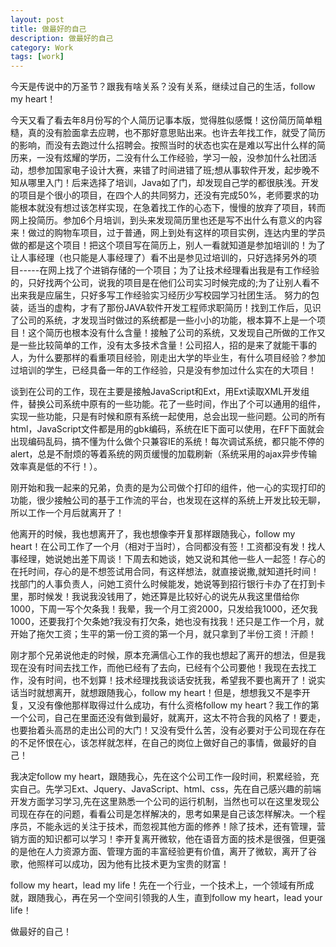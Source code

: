 ```yaml
---
layout: post
title: 做最好的自己
description: 做最好的自己
category: Work
tags: [work]
---
```


今天是传说中的万圣节？跟我有啥关系？没有关系，继续过自己的生活，follow my heart！

今天又看了看去年8月份写的个人简历记事本版，觉得胜似感慨！这份简历简单粗糙，真的没有脸面拿去应聘，也不那好意思贴出来。也许去年找工作，就受了简历的影响，而没有去跑过什么招聘会。按照当时的状态也实在是难以写出什么样的简历来，一没有炫耀的学历，二没有什么工作经验，学习一般，没参加什么社团活动，想参加国家电子设计大赛，来错了时间进错了班;想从事软件开发，起步晚不知从哪里入门！后来选择了培训，Java如了门，却发现自己学的都很肤浅。开发的项目是个很小的项目，在四个人的共同努力，还没有完成50%，老师要求的功能根本就没有想过该怎样实现，在急着找工作的心态下，慢慢的放弃了项目，转而网上投简历。参加6个月培训，到头来发现简历里也还是写不出什么有意义的内容来！做过的购物车项目，过于普通，网上到处有这样的项目实例，连达内里的学员做的都是这个项目！把这个项目写在简历上，别人一看就知道是参加培训的！为了让人事经理（也只能是人事经理了）看不出是参见过培训的，只好选择另外的项目-----在网上找了个进销存储的一个项目；为了让技术经理看出我是有工作经验的，只好找两个公司，说我的项目是在他们公司实习时候完成的;为了让别人看不出来我是应届生，只好多写工作经验实习经历少写校园学习社团生活。 努力的包装，适当的虚构，才有了那份JAVA软件开发工程师求职简历！找到工作后，见识了公司的系统，才发现当时做过的系统都是一些小小的功能，根本算不上是一个项目！这个简历也根本没有什么含量！接触了公司的系统，又发现自己所做的工作又是一些比较简单的工作，没有太多技术含量！公司招人，招的是来了就能干事的人，为什么要那样的看重项目经验，刚走出大学的毕业生，有什么项目经验？参加过培训的学生，已经具备一年的工作经验，只是没有参加过什么实在的大项目！

谈到在公司的工作，现在主要是接触JavaScript和Ext，用Ext读取XML开发组件，替换公司系统中原有的一些功能。花了一些时间，作出了个可以通用的组件，实现一些功能，只是有时候和原有系统一起使用，总会出现一些问题。公司的所有html，JavaScript文件都是用的gbk编码，系统在IE下面可以使用，在FF下面就会出现编码乱码，搞不懂为什么做个只兼容IE的系统！每次调试系统，都只能不停的alert，总是不耐烦的等着系统的网页缓慢的加载刷新（系统采用的ajax异步传输效率真是低的不行！）。

刚开始和我一起来的兄弟，负责的是为公司做个打印的组件，他一心的实现打印的功能，很少接触公司的基于工作流的平台，也发现在这样的系统上开发比较无聊，所以工作一个月后就离开了！

他离开的时候，我也想离开了，我也想像李开复那样跟随我心，follow my heart！在公司工作了一个月（相对于当时），合同都没有签！工资都没有发！找人事经理，她说她出差下周谈！下周去和她谈，她又说和其他一些人一起签！存心的在托时间，存心的是不想签试用合同，有这样想法，就直接说撒,就知道托时间！找部门的人事负责人，问她工资什么时候能发，她说等到招行银行卡办了在打到卡里，那时候发！我说我没钱用了，她还算是比较好心的说先从我这里借给你1000，下周一写个欠条我！我晕，我一个月工资2000，只发给我1000，还欠我1000，还要我打个欠条她?我没有打欠条，她也没有找我！还只是工作一个月，就开始了拖欠工资；生平的第一份工资的第一个月，就只拿到了半份工资！汗颜！

刚才那个兄弟说他走的时候，原本充满信心工作的我也想起了离开的想法，但是我现在没有时间去找工作，而他已经有了去向，已经有个公司要他！我现在去找工作，没有时间，也不划算！技术经理找我谈话安抚我，希望我不要也离开了！说实话当时就想离开，就想跟随我心，follow my heart！但是，想想我又不是李开复，又没有像他那样取得过什么成功，有什么资格follow my heart？我工作的第一个公司，自己在里面还没有做到最好，就离开，这太不符合我的风格了！要走，也要抬着头高昂的走出公司的大门！又没有受什么苦，没有必要对于公司现在存在的不足怀恨在心，该怎样就怎样，在自己的岗位上做好自己的事情，做最好的自己！

我决定follow my heart，跟随我心，先在这个公司工作一段时间，积累经验，充实自己。先学习Ext、Jquery、JavaScript、html、css，先在自己感兴趣的前端开发方面学习学习,先在这里熟悉一个公司的运行机制，当然也可以在这里发现公司现在存在的问题，看看公司是怎样解决的，思考如果是自己该怎样解决。一个程序员，不能永远的关注于技术，而忽视其他方面的修养！除了技术，还有管理，营销方面的知识都可以学习！李开复离开微软，他在语音方面的技术是很强，但更强的是他在人力资源方面、管理方面的丰富经验更有价值，离开了微软，离开了谷歌，他照样可以成功，因为他有比技术更为宝贵的财富！

follow my heart，lead my life！先在一个行业，一个技术上，一个领域有所成就，跟随我心，再在另一个空间引领我的人生，直到follow my heart，lead your life！

做最好的自己！
